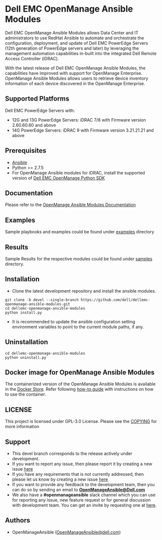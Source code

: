 # Dell EMC OpenManage Ansible Modules

Dell EMC OpenManage Ansible Modules allows Data Center and IT administrators to use RedHat Ansible to automate and orchestrate the configuration, deployment, and update of Dell EMC PowerEdge Servers (12th generation of PowerEdge servers and later) by leveraging the management automation capabilities in-built into the integrated Dell Remote Access Controller (iDRAC).

With the latest release of Dell EMC OpenManage Ansible Modules, the capabilities have improved with support for OpenManage Enterprise. OpenManage Ansible Modules allows users to retrieve device inventory information of each device discovered in the OpenManage Enterprise.

## Supported Platforms
Dell EMC PowerEdge Servers with:
  * 12G and 13G PowerEdge Servers: iDRAC 7/8 with Firmware version 2.60.60.60 and above
  * 14G PowerEdge Servers: iDRAC 9 with Firmware version 3.21.21.21 and above

## Prerequisites
  * [Ansible](https://github.com/ansible/ansible)
  * Python >= 2.7.5
  * For OpenManage Ansible modules for iDRAC, install the supported version of [Dell EMC OpenManage Python SDK](https://github.com/dell/omsdk)

## Documentation
Please refer to the [OpenManage Ansible Modules Documentation](./guides)

## Examples
Sample playbooks and examples could be found under [examples](./examples) directory

## Results
Sample Results for the respective modules could be found under [samples](./samples) directory.

## Installation

  * Clone the latest development repository and install the ansible modules. 
  ```
  git clone -b devel --single-branch https://github.com/dell/dellemc-openmanage-ansible-modules.git
  cd dellemc-openmanage-ansible-modules
  python install.py
  ```

  * It is recommended to update the ansible configuration setting environment variables to point to the current module paths, if any.

## Uninstallation

```
cd dellemc-openmanage-ansible-modules
python uninstall.py
```

## Docker image for OpenManage Ansible Modules
The containerized version of the OpenManage Ansible Modules is available in the [Docker Store](https://hub.docker.com/r/dellemc/openmanage-ansible-modules). Refer following [how-to guide](./docker/README.md) with instructions on how to use the container.

## LICENSE
This project is licensed under GPL-3.0 License. Please see the [COPYING](
https://github.com/dell/dellemc-openmanage-ansible-modules/blob/master/COPYING.md) for more information

## Support
  * This devel branch corresponds to the release actively under development.
  * If you want to report any issue, then please report it by creating a new issue [here](https://github.com/dell/dellemc-openmanage-ansible-modules/issues)
  * If you have any requirements that is not currently addressed, then please let us know by creating a new issue [here](https://github.com/dell/dellemc-openmanage-ansible-modules/issues)
  * If you want to provide any feedback to the development team, then you can do so by sending an email to **OpenManageAnsible@Dell.com**
  * We also have a **#openmanageansible** slack channel which you can use for reporting any issue, new feature request or for general discussion with development team. You can get an invite by requesting one at [here](http://community.codedellemc.com).

## Authors
  * OpenManageAnsible (OpenManageAnsible@dell.com)
